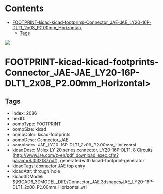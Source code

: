 



Contents
========

* [FOOTPRINT-kicad-kicad-footprints-Connector_JAE-JAE_LY20-16P-DLT1_2x08_P2.00mm_Horizontal>](#footprint-kicad-kicad-footprints-connector_jae-jae_ly20-16p-dlt1_2x08_p200mm_horizontal)
	* [Tags](#tags)
  
![][im]
# FOOTPRINT-kicad-kicad-footprints-Connector_JAE-JAE_LY20-16P-DLT1_2x08_P2.00mm_Horizontal>

## Tags

- index: 2086
- hexID: 
- oompType: FOOTPRINT
- oompSize: kicad
- oompColor: kicad-footprints
- oompDesc: Connector_JAE
- oompIndex: JAE_LY20-16P-DLT1_2x08_P2.00mm_Horizontal
- kicadDesc: Molex LY 20 series connector, LY20-16P-DLT1, 8 Circuits (http://www.jae.com/z-en/pdf_download_exec.cfm?param=SJ038187.pdf), generated with kicad-footprint-generator
- kicadTags: connector JAE  top entry
- kicadAttr: through_hole
- kicad3DModel: ${KICAD6_3DMODEL_DIR}/Connector_JAE.3dshapes/JAE_LY20-16P-DLT1_2x08_P2.00mm_Horizontal.wrl



[im]: image.png
